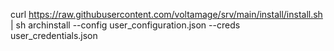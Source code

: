 curl https://raw.githubusercontent.com/voltamage/srv/main/install/install.sh | sh
archinstall --config user_configuration.json --creds user_credentials.json
